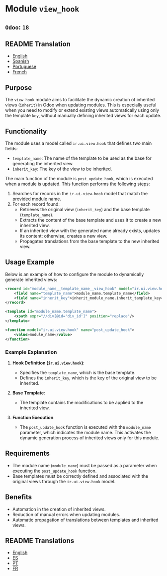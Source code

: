 # Module `view_hook`
## `Odoo`: `18`

## README Translation
- [English](README.md)
- [Spanish](README.es.md)
- [Portuguese](README.pt.md)
- [French](README.fr.md)

## Purpose

The `view_hook` module aims to facilitate the dynamic creation of inherited views (`inherit`) in Odoo when updating modules. This is especially useful when you need to modify or extend existing views automatically using only the template `key`, without manually defining inherited views for each update.

## Functionality

The module uses a model called `ir.ui.view.hook` that defines two main fields:

- `template_name`: The name of the template to be used as the base for generating the inherited view.
- `inherit_key`: The key of the view to be inherited.

The main function of the module is `post_update_hook`, which is executed when a module is updated. This function performs the following steps:

1. Searches for records in the `ir.ui.view.hook` model that match the provided module name.
2. For each record found:
   - Retrieves the original view (`inherit_key`) and the base template (`template_name`).
   - Extracts the content of the base template and uses it to create a new inherited view.
   - If an inherited view with the generated name already exists, updates its content; otherwise, creates a new view.
   - Propagates translations from the base template to the new inherited view.

## Usage Example

Below is an example of how to configure the module to dynamically generate inherited views:

```xml
<record id="module_name__template_name__view_hook" model="ir.ui.view.hook">
    <field name="template_name">module_name.template_name</field>
    <field name="inherit_key">inherit_module_name.inherit_tamplate_key</field>
</record>

<template id="module_name.template_name">
    <xpath expr="//div[@id='div_id']" position="replace"/>
</template>

<function model="ir.ui.view.hook" name="post_update_hook">
    <value>module_name</value>
</function>
```

### Example Explanation

1. **Hook Definition (`ir.ui.view.hook`)**:
   - Specifies the `template_name`, which is the base template.
   - Defines the `inherit_key`, which is the key of the original view to be inherited.

2. **Base Template**:
   - The template contains the modifications to be applied to the inherited view.

3. **Function Execution**:
   - The `post_update_hook` function is executed with the `module_name` parameter, which indicates the module name. This activates the dynamic generation process of inherited views only for this module.

## Requirements

- The module name (`module_name`) must be passed as a parameter when executing the `post_update_hook` function.
- Base templates must be correctly defined and associated with the original views through the `ir.ui.view.hook` model.

## Benefits

- Automation in the creation of inherited views.
- Reduction of manual errors when updating modules.
- Automatic propagation of translations between templates and inherited views.

## README Translations

- [English](README.md)
- [ES](README.es.md)
- [PT](README.pt.md)
- [FR](README.fr.md)
